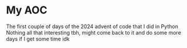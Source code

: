# My AOC

The first couple of days of the 2024 advent of code that I did in Python
Nothing all that interesting tbh, might come back to it and do some more days if I get some time idk
